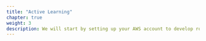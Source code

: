 ```yaml
---
title: "Active Learning"
chapter: true
weight: 3
description: We will start by setting up your AWS account to develop robot applications with AWS RoboMaker. 
---
```


